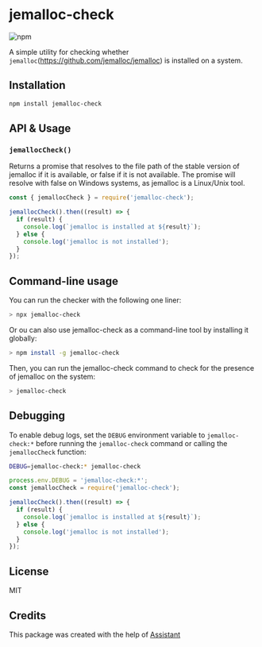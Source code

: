 # jemalloc-check

![npm](https://img.shields.io/npm/v/jemalloc-check)

A simple utility for checking whether `jemalloc`(https://github.com/jemalloc/jemalloc) is installed on a system.

## Installation

```bash
npm install jemalloc-check
```

## API & Usage

### `jemallocCheck()`

Returns a promise that resolves to the file path of the stable version of jemalloc if it is available, or false if it is not available. The promise will resolve with false on Windows systems, as jemalloc is a Linux/Unix tool.

```js
const { jemallocCheck } = require('jemalloc-check');

jemallocCheck().then((result) => {
  if (result) {
    console.log(`jemalloc is installed at ${result}`);
  } else {
    console.log('jemalloc is not installed');
  }
});
```

## Command-line usage

You can run the checker with the following one liner:

```bash
> npx jemalloc-check
```

Or ou can also use jemalloc-check as a command-line tool by installing it globally:

```bash
> npm install -g jemalloc-check
```

Then, you can run the jemalloc-check command to check for the presence of jemalloc on the system:

```bash
> jemalloc-check
```

## Debugging

To enable debug logs, set the `DEBUG` environment variable to `jemalloc-check:*` before running the `jemalloc-check` command or calling the `jemallocCheck` function:

```bash
DEBUG=jemalloc-check:* jemalloc-check
```

```js
process.env.DEBUG = 'jemalloc-check:*';
const jemallocCheck = require('jemalloc-check');

jemallocCheck().then((result) => {
  if (result) {
    console.log(`jemalloc is installed at ${result}`);
  } else {
    console.log('jemalloc is not installed');
  }
});
```


## License

MIT

## Credits

This package was created with the help of [Assistant](https://openai.com/blog/assistant/)

